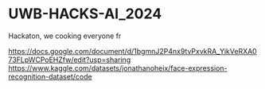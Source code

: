 # UWB-HACKS-AI_2024
Hackaton, we cooking everyone fr


https://docs.google.com/document/d/1bgmnJ2P4nx9tvPxvkRA_YikVeRXA073FLpWCPoEHZfw/edit?usp=sharing
https://www.kaggle.com/datasets/jonathanoheix/face-expression-recognition-dataset/code

